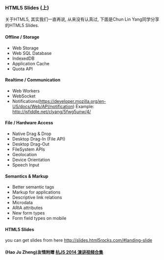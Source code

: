 ### HTML5 Slides (上)
关于HTML5, 其实我们一直再说, 从来没有认真过, 下面是Chun Lin Yang同学分享的HTML5 Slides.

#### Offline / Storage

- Web Storage
- Web SQL Database
- IndexedDB
- Application Cache
- Quota API

#### Realtime / Communication

- Web Workers
- WebSocket
- Notifications(https://developer.mozilla.org/en-US/docs/Web/API/notification) Example: http://jsfiddle.net/clyang/5fwg5unw/4/

#### File / Hardware Access

- Native Drag & Drop
- Desktop Drag-In (File API)
- Desktop Drag-Out
- FileSystem APIs
- Geolocation
- Device Orientation
- Speech Input

#### Semantics & Markup

- Better semantic tags
- Markup for applications
- Descriptive link relations
- Microdata
- ARIA attributes
- New form types
- Form field types on mobile

#### HTML5 Slides
you can get slides from here
http://slides.html5rocks.com/#landing-slide

#### (Hao Ju Zheng)友情附赠 [杭JS 2014 演讲视频合集][0]
[0]:http://cnodejs.org/topic/53bbc408a3ccaece73467f11
